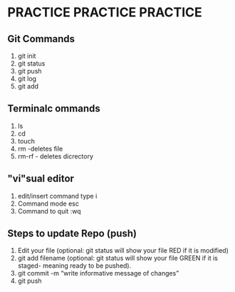 # PRACTICE PRACTICE PRACTICE

## Git Commands
1. git init
1. git status
1. git push
1. git log
1. git add

## Terminalc ommands 
1. ls
1. cd
1. touch
1. rm -deletes file
1. rm-rf - deletes dicrectory

## "vi"sual editor
1. edit/insert command type i 
1. Command mode esc 
1. Command to quit :wq

## Steps to update Repo (push)
1. Edit your file (optional: git status will show your file RED if it is modified)
1. git add filename (optional: git status will show your file GREEN if it is staged- meaning ready to be pushed).
1. git commit -m “write informative message of changes” 
1. git push
